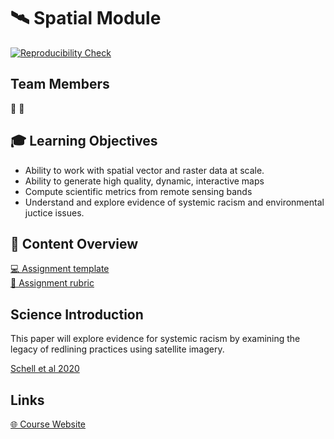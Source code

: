 # :artificial_satellite: Spatial Module

<!-- EDIT with your badge link -->
[![Reproducibility Check](https://github.com/espm-157/spatial-python-template/actions/workflows/main.yml/badge.svg)](https://github.com/espm-157/spatial-python-template/actions/workflows/main.yml)

## Team Members

🦸
🦹

## 🎓 Learning Objectives

- Ability to work with spatial vector and raster data at scale.
- Ability to generate high quality, dynamic, interactive maps
- Compute scientific metrics from remote sensing bands
- Understand and explore evidence of systemic racism and environmental juctice issues.


## 📖 Content Overview

[💻 Assignment template](https://github.com/espm-157/spatial-python-template/blob/main/notebook.ipynb)  
[💯 Assignment rubric](rubric.md)  


## Science Introduction

This paper will explore evidence for systemic racism by examining the legacy of redlining practices using satellite imagery. 

[Schell et al 2020](https://doi.org/10.1126/science.aay4497)

## Links

[🌐 Course Website](https://espm-157.carlboettiger.info/)


